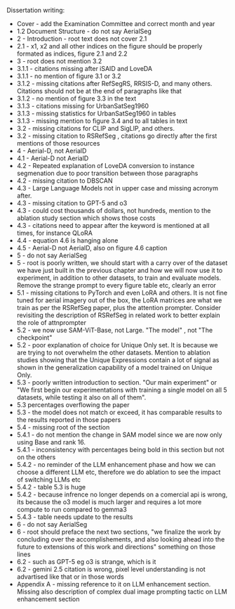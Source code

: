 Dissertation writing: 

- Cover - add the Examination Committee and correct month and year
- 1.2 Document Structure - do not say AerialSeg
- 2 - Introduction - root text does not cover 2.1
- 2.1 - x1, x2 and all other indices on the figure should be properly formated as indices, figure 2.1 and 2.2
- 3 - root does not mention 3.2
- 3.1.1 - citations missing after iSAID and LoveDA
- 3.1.1 - no mention of figure 3.1 or 3.2
- 3.1.2 - missing citations after RefSegRS, RRSIS-D, and many others. Citations should not be at the end of paragraphs like that
- 3.1.2 - no mention of figure 3.3 in the text
- 3.1.3 - citations missing for UrbanSatSeg1960
- 3.1.3 - missing statistics for UrbanSatSeg1960 in tables
- 3.1.3 - missing mention to figure 3.4 and to all tables in text
- 3.2 - missing citations for CLIP and SigLIP, and others. 
- 3.2 - missing citation to RSRefSeg , citations go directly after the first mentions of those resources
- 4 - Aerial-D, not AerialD
- 4.1 - Aerial-D not AerialD
- 4.2 - Repeated explanation of LoveDA conversion to instance segmenation due to poor transition between those paragraphs
- 4.2 - missing citation to DBSCAN
- 4.3 - Large Language Models not in upper case and missing acronym after.
- 4.3 - missing citation to GPT-5 and o3
- 4.3 - could cost thousands of dollars, not hundreds, mention to the ablation study section which shows those costs
- 4.3 - citations need to appear after the keyword is mentioned at all times, for instance QLoRA 
- 4.4 - equation 4.6 is hanging alone
- 4.5 - Aerial-D not AerialD, also on figure 4.6 caption
- 5 - do not say AerialSeg
- 5 - root is poorly written, we should start with a carry over of the dataset we have just built in the previous chapter and how we will now use it to experiment, in addition to other datasets, to train and evaluate models. Remove the strange prompt to every figure table etc, clearly an error
- 5.1 - missing citations to PyTorch and even LoRA and others. It is not fine tuned for aerial imagery out of the box, the LoRA matrices are what we train as per the RSRefSeg paper, plus the attention prompter. Consider revisiting the description of RSRefSeg in related work to better explain the role of attnprompter
- 5.2 - we now use SAM-ViT-Base, not Large. "The model" , not "The checkpoint"
- 5.2 - poor explanation of choice for Unique Only set. It is because we are trying to not overwhelm the other datasets. Mention to ablation studies showing that the Unique Expressions contain a lot of signal as shown in the generalization capability of a model trained on Unique Only. 
- 5.3 -  poorly written introduction to section. "Our main experiment" or "We first begin our experimentations with training a single model on all 5 datasets, while testing it also on all of them". 
- 5.3 percentages overflowing the paper
- 5.3 -  the model does not match or exceed, it has comparable results to the results reported in those papers
- 5.4 - missing root of the section
- 5.4.1 - do not mention the change in SAM model since we are now only using Base and rank 16. 
- 5.4.1 - inconsistency with percentages being bold in this section but not on the others
- 5.4.2 -  no reminder of the LLM enhancement phase and how we can choose a different LLM etc, therefore we do ablation to see the impact of switching LLMs etc
- 5.4.2 -  table 5.3 is huge
- 5.4.2 - because infrence no longer depends on a comercial api is wrong, its because the o3 model is much larger and requires a lot more compute to run compared to gemma3
- 5.4.3 -  table needs update to the results
- 6 - do not say AerialSeg
- 6 - root should preface the next two sections, "we finalize the work by concluding over the accomplishements, and also looking ahead into the future to extensions of this work and directions" something on those lines
- 6.2 - such as GPT-5 eg o3 is strange, which is it
- 6.2 - gemini 2.5 citation is wrong, pixel level understanding is not advartised like that or in those words
- Appendix A - missing reference to it on LLM enhancement section. Missing also description of complex dual image prompting tactic on LLM enhancement section

